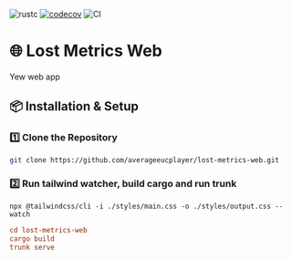 ![rustc](https://img.shields.io/badge/rustc-1.85.0-blue.svg)
[![codecov](https://codecov.io/gh/averageeucplayer/lost-metrics-web/graph/badge.svg?token=HHRGYYUNM2)](https://codecov.io/gh/averageeucplayer/lost-metrics-web)
![CI](https://github.com/averageeucplayer/lost-metrics-web/actions/workflows/ci.yml/badge.svg)

# 🌐 Lost Metrics Web

Yew web app

## 📦 Installation & Setup

### 1️⃣ **Clone the Repository**

```sh
git clone https://github.com/averageeucplayer/lost-metrics-web.git
```

### 2️⃣ Run tailwind watcher, build cargo and run trunk

```
npx @tailwindcss/cli -i ./styles/main.css -o ./styles/output.css --watch
```

```toml
cd lost-metrics-web
cargo build
trunk serve
```